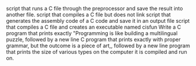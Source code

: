 script that runs a C file through the preprocessor and save the result into another file.
script that compiles a C file but does not link
script that generates the assembly code of a C code and save it in an output file
script that compiles a C file and creates an executable named cisfun
Write a C program that prints exactly "Programming is like building a multilingual puzzle, followed by a new line
C program that prints exactly with proper grammar, but the outcome is a piece of art,, followed by a new line
program that prints the size of various types on the computer it is compiled and run on.
